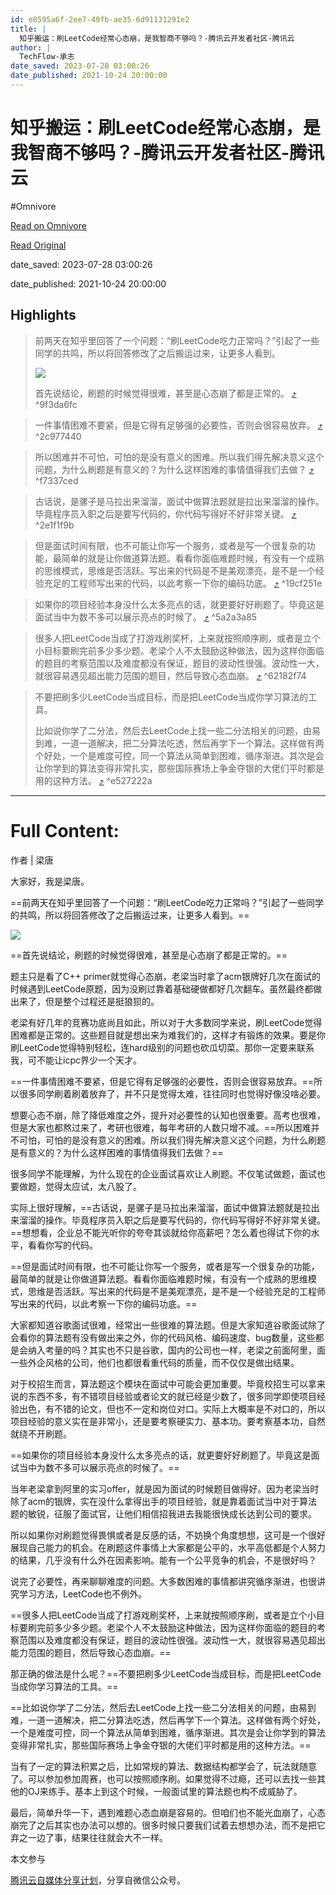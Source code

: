 ```yaml
---
id: e8595a6f-2ee7-49fb-ae35-6d91131291e2
title: |
  知乎搬运：刷LeetCode经常心态崩，是我智商不够吗？-腾讯云开发者社区-腾讯云
author: |
  TechFlow-承志
date_saved: 2023-07-28 03:00:26
date_published: 2021-10-24 20:00:00
---
```


# 知乎搬运：刷LeetCode经常心态崩，是我智商不够吗？-腾讯云开发者社区-腾讯云
#Omnivore

[Read on Omnivore](https://omnivore.app/me/leet-code-1899b4c72cf)

[Read Original](https://cloud.tencent.com/developer/article/2084334)

date_saved: 2023-07-28 03:00:26

date_published: 2021-10-24 20:00:00

## Highlights

> 前两天在知乎里回答了一个问题：“刷LeetCode吃力正常吗？”引起了一些同学的共鸣，所以将回答修改了之后搬运过来，让更多人看到。
> 
> ![](https://proxy-prod.omnivore-image-cache.app/0x0,sEILLkT85DZqi7F4s4bPx1PQWTBn5tnbBP7aLdnjg-xI/https://ask.qcloudimg.com/http-save/yehe-5819646/67484d716626b09d4f79b10cb193975c.jpeg)
> 
> 首先说结论，刷题的时候觉得很难，甚至是心态崩了都是正常的。 [⤴️](https://omnivore.app/me/leet-code-1899b4c72cf#9f3da6fc-e4ce-4ed6-8389-665f4b258921)  ^9f3da6fc

> 一件事情困难不要紧，但是它得有足够强的必要性，否则会很容易放弃。 [⤴️](https://omnivore.app/me/leet-code-1899b4c72cf#2c977440-0e44-4f71-8668-9aef2fc8f5b5)  ^2c977440

> 所以困难并不可怕，可怕的是没有意义的困难。所以我们得先解决意义这个问题，为什么刷题是有意义的？为什么这样困难的事情值得我们去做？ [⤴️](https://omnivore.app/me/leet-code-1899b4c72cf#f7337ced-eff8-4d96-93a3-c22844bbcad3)  ^f7337ced

> 古话说，是骡子是马拉出来溜溜，面试中做算法题就是拉出来溜溜的操作。毕竟程序员入职之后是要写代码的，你代码写得好不好非常关键。 [⤴️](https://omnivore.app/me/leet-code-1899b4c72cf#2e1f1f9b-f9f6-40b1-9308-2578cbbf4181)  ^2e1f1f9b

> 但是面试时间有限，也不可能让你写一个服务，或者是写一个很复杂的功能，最简单的就是让你做道算法题。看看你面临难题时候，有没有一个成熟的思维模式，思维是否活跃。写出来的代码是不是美观漂亮，是不是一个经验充足的工程师写出来的代码，以此考察一下你的编码功底。 [⤴️](https://omnivore.app/me/leet-code-1899b4c72cf#19cf251e-f4b5-4ce8-a744-a90948bb1aad)  ^19cf251e

> 如果你的项目经验本身没什么太多亮点的话，就更要好好刷题了。毕竟这是面试当中为数不多可以展示亮点的时候了。 [⤴️](https://omnivore.app/me/leet-code-1899b4c72cf#5a2a3a85-b091-4ed8-b6f5-e6128d0f4ccc)  ^5a2a3a85

> 很多人把LeetCode当成了打游戏刷奖杯，上来就按照顺序刷，或者是立个小目标要刷完前多少多少题。老梁个人不太鼓励这种做法，因为这样你面临的题目的考察范围以及难度都没有保证，题目的波动性很强。波动性一大，就很容易遇见超出能力范围的题目，然后导致心态血崩。 [⤴️](https://omnivore.app/me/leet-code-1899b4c72cf#62182f74-ce25-498a-8b48-8a654751acc2)  ^62182f74

> 不要把刷多少LeetCode当成目标，而是把LeetCode当成你学习算法的工具。
> 
> 比如说你学了二分法，然后去LeetCode上找一些二分法相关的问题，由易到难，一道一道解决，把二分算法吃透，然后再学下一个算法。这样做有两个好处，一个是难度可控，同一个算法从简单到困难，循序渐进。其次是会让你学到的算法变得非常扎实，那些国际赛场上争金夺银的大佬们平时都是用的这种方法。 [⤴️](https://omnivore.app/me/leet-code-1899b4c72cf#e527222a-be25-4276-8b18-e67bbf0a0433)  ^e527222a


--- 

# Full Content: 

作者 | 梁唐

大家好，我是梁唐。

==前两天在知乎里回答了一个问题：“刷LeetCode吃力正常吗？”引起了一些同学的共鸣，所以将回答修改了之后搬运过来，让更多人看到。==

![](https://proxy-prod.omnivore-image-cache.app/0x0,sEILLkT85DZqi7F4s4bPx1PQWTBn5tnbBP7aLdnjg-xI/https://ask.qcloudimg.com/http-save/yehe-5819646/67484d716626b09d4f79b10cb193975c.jpeg)

==首先说结论，刷题的时候觉得很难，甚至是心态崩了都是正常的。==

题主只是看了C++ primer就觉得心态崩，老梁当时拿了acm银牌好几次在面试的时候遇到LeetCode原题，因为没刷过靠着基础硬做都好几次翻车。虽然最终都做出来了，但是整个过程还是挺狼狈的。

老梁有好几年的竞赛功底尚且如此，所以对于大多数同学来说，刷LeetCode觉得困难都是正常的。这些题目就是想出来为难我们的，这样才有锻炼的效果。要是你刷LeetCode觉得特别轻松，连hard级别的问题也砍瓜切菜。那你一定要来联系我，可不能让icpc界少一个天才。

==一件事情困难不要紧，但是它得有足够强的必要性，否则会很容易放弃。==所以很多同学刷着刷着放弃了，并不只是觉得太难，往往同时也觉得好像没啥必要。

想要心态不崩，除了降低难度之外，提升对必要性的认知也很重要。高考也很难，但是大家也都熬过来了，考研也很难，每年考研的人数只增不减。==所以困难并不可怕，可怕的是没有意义的困难。所以我们得先解决意义这个问题，为什么刷题是有意义的？为什么这样困难的事情值得我们去做？==

很多同学不能理解，为什么现在的企业面试喜欢让人刷题。不仅笔试做题，面试也要做题，觉得太应试，太八股了。

实际上很好理解，==古话说，是骡子是马拉出来溜溜，面试中做算法题就是拉出来溜溜的操作。毕竟程序员入职之后是要写代码的，你代码写得好不好非常关键。==想想看，企业总不能光听你的夸夸其谈就给你高薪吧？怎么着也得试下你的水平，看看你写的代码。

==但是面试时间有限，也不可能让你写一个服务，或者是写一个很复杂的功能，最简单的就是让你做道算法题。看看你面临难题时候，有没有一个成熟的思维模式，思维是否活跃。写出来的代码是不是美观漂亮，是不是一个经验充足的工程师写出来的代码，以此考察一下你的编码功底。==

大家都知道谷歌面试很难，经常出一些很难的算法题。但是大家知道谷歌面试除了会看你的算法题有没有做出来之外，你的代码风格、编码速度、bug数量，这些都是会纳入考量的吗？其实也不只是谷歌，国内的公司也一样，老梁之前面阿里，面一些外企风格的公司，他们也都很看重代码的质量，而不仅仅是做出结果。

对于校招生而言，算法题这个模块在面试中可能会更加重要。毕竟校招生可以拿来说的东西不多，有不错项目经验或者论文的就已经是少数了，很多同学即使项目经验出色，有不错的论文，但也不一定和岗位对口。实际上大概率是不对口的，所以项目经验的意义实在是非常小，还是要考察硬实力、基本功。要考察基本功，自然就绕不开刷题。

==如果你的项目经验本身没什么太多亮点的话，就更要好好刷题了。毕竟这是面试当中为数不多可以展示亮点的时候了。==

当年老梁拿到阿里的实习offer，就是因为面试的时候题目做得好。因为老梁当时除了acm的银牌，实在没什么拿得出手的项目经验，就是靠着面试当中对于算法题的敏锐，征服了面试官，让他们相信招我进去我能很快成长达到公司的要求。

所以如果你对刷题觉得畏惧或者是反感的话，不妨换个角度想想，这可是一个很好展现自己能力的机会。在刷题这件事情上大家都是公平的，水平高低都是个人努力的结果，几乎没有什么外在因素影响。能有一个公平竞争的机会，不是很好吗？

说完了必要性，再来聊聊难度的问题。大多数困难的事情都讲究循序渐进，也很讲究学习方法，LeetCode也不例外。

==很多人把LeetCode当成了打游戏刷奖杯，上来就按照顺序刷，或者是立个小目标要刷完前多少多少题。老梁个人不太鼓励这种做法，因为这样你面临的题目的考察范围以及难度都没有保证，题目的波动性很强。波动性一大，就很容易遇见超出能力范围的题目，然后导致心态血崩。==

那正确的做法是什么呢？==不要把刷多少LeetCode当成目标，而是把LeetCode当成你学习算法的工具。==

==比如说你学了二分法，然后去LeetCode上找一些二分法相关的问题，由易到难，一道一道解决，把二分算法吃透，然后再学下一个算法。这样做有两个好处，一个是难度可控，同一个算法从简单到困难，循序渐进。其次是会让你学到的算法变得非常扎实，那些国际赛场上争金夺银的大佬们平时都是用的这种方法。==

当有了一定的算法积累之后，比如常规的算法、数据结构都学会了，玩法就随意了。可以参加参加周赛，也可以按照顺序刷。如果觉得不过瘾，还可以去找一些其他的OJ来练手。基本上到这个时候，一般面试里的算法题也构不成威胁了。

最后，简单升华一下，遇到难题心态血崩是容易的。但咱们也不能光血崩了，心态崩完了之后其实也办法可以想的。很多时候只要我们试着去想想办法，而不是把它弃之一边了事，结果往往就会大不一样。

本文参与

[腾讯云自媒体分享计划](https://cloud.tencent.com/developer/support-plan)，分享自微信公众号。
